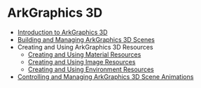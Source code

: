 # ArkGraphics 3D
<!--Kit: ArkGraphics 3D-->
<!--Subsystem: Graphics-->
<!--Owner: @zzhao0-->
<!--SE: @zdustc-->
<!--TSE: @zhangyue283-->

- [Introduction to ArkGraphics 3D](arkgraphics3D-overview.md)
- [Building and Managing ArkGraphics 3D Scenes](arkgraphics3D-scene.md)
- Creating and Using ArkGraphics 3D Resources<!--arkgraphics3d-resource-->
  - [Creating and Using Material Resources](arkgraphics3D-resource-material.md)
  - [Creating and Using Image Resources](arkgraphics3D-resource-image.md)
  - [Creating and Using Environment Resources](arkgraphics3D-resource-environment.md)
- [Controlling and Managing ArkGraphics 3D Scene Animations](arkgraphics3D-animation.md)
